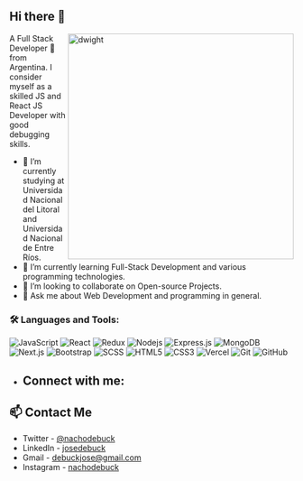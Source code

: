 ## Hi there 👋

<img align="right" src="https://i.makeagif.com/media/4-29-2017/c1VKAm.gif" alt="dwight" width="400"/>

A Full Stack Developer 🚀 from Argentina. I consider myself as a skilled JS and React JS Developer with good debugging skills.


- 🔭 I’m currently studying at Universidad Nacional del Litoral and Universidad Nacional de Entre Ríos.
- 🌱 I’m currently learning Full-Stack Development and various programming technologies.
- 👯 I’m looking to collaborate on Open-source Projects.
- 💬 Ask me about Web Development and programming in general.


### 🛠️ Languages and Tools:

![JavaScript](https://img.shields.io/badge/-JavaScript-black?style=flat-square&logo=javascript)
![React](https://img.shields.io/badge/-React-black?style=flat-square&logo=react)
![Redux](https://img.shields.io/badge/-Redux-black?style=flat-square&logo=Redux)
![Nodejs](https://img.shields.io/badge/-Nodejs-black?style=flat-square&logo=Node.js)
![Express.js](https://img.shields.io/badge/-Express-black?style=flat-square&logo=expressjs)
![MongoDB](https://img.shields.io/badge/-MongoDB-black?style=flat-square&logo=mongodb)
![Next.js](https://img.shields.io/badge/-Next-black?style=flat-square&logo=Next.js)
![Bootstrap](https://img.shields.io/badge/-Bootstrap-black?style=flat-square&logo=bootstrap)
![SCSS](https://img.shields.io/badge/-SCSS-black?style=flat-square&logo=SASS)
![HTML5](https://img.shields.io/badge/-HTML5-black?style=flat-square&logo=html5&logoColor=white)
![CSS3](https://img.shields.io/badge/-CSS3-black?style=flat-square&logo=css3)
![Vercel](https://img.shields.io/badge/-Vercel-black?style=flat-square&logo=vercel)
![Git](https://img.shields.io/badge/-Git-black?style=flat-square&logo=git)
![GitHub](https://img.shields.io/badge/-GitHub-black?style=flat-square&logo=github)



- ## Connect with me:

## 📫 Contact Me
- Twitter - [@nachodebuck](https://x.com/nachodebuck)
- LinkedIn - [josedebuck](https://www.linkedin.com/in/josedebuck/)
- Gmail - [debuckjose@gmail.com](debuckjose@gmail.com)
- Instagram - [nachodebuck](https://www.instagram.com/nachodebuck/)


<br /> 
